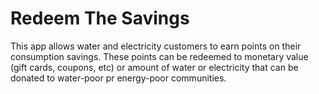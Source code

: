 # Redeem The Savings

This app allows water and electricity customers to earn points on their consumption savings. These points can be redeemed to monetary value (gift cards, coupons, etc) or amount of water or electricity that can be donated to water-poor pr energy-poor communities.
